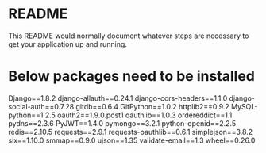 # README #

This README would normally document whatever steps are necessary to get your application up and running.


# Below packages need to be installed
Django==1.8.2
django-allauth==0.24.1
django-cors-headers==1.1.0
django-social-auth==0.7.28
gitdb==0.6.4
GitPython==1.0.2
httplib2==0.9.2
MySQL-python==1.2.5
oauth2==1.9.0.post1
oauthlib==1.0.3
ordereddict==1.1
pydns==2.3.6
PyJWT==1.4.0
pymongo==3.2.1
python-openid==2.2.5
redis==2.10.5
requests==2.9.1
requests-oauthlib==0.6.1
simplejson==3.8.2
six==1.10.0
smmap==0.9.0
ujson==1.35
validate-email==1.3
wheel==0.26.0